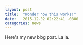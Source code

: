 ```yaml
---
layout: post
title:  "Wonder how this works!"
date:   2015-12-02 02:22:41 -0800
categories: news
---
```

Here's my new blog post. La la.